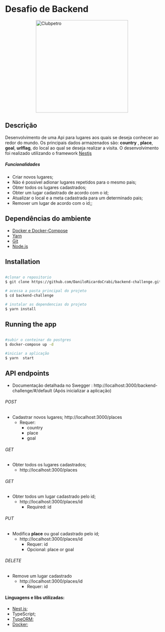 # Desafio de Backend

<img src="./img/logo-clubpetro.png" style="margin-left: 100px"
     alt="Clubpetro" width="300">

## Descrição
Desenvolvimento de uma Api para lugares aos quais se deseja conhecer ao redor do mundo. Os principais dados armazenados são: <b>country</b> , <b>place</b>, <b>goal</b>, <b>urlflag</b>, do local  ao qual se deseja realizar a visita. O desenvolvimento foi realizado utilizando o framework [Nestjs](https://github.com/nestjs/nest)


##### Funcionalidades
  - Criar novos lugares; 
   - Não é possivel adionar lugares repetidos para o mesmo pais;
  - Obter todos os lugares cadastrados;
  - Obter um lugar cadastrado de acordo com o id;
  - Atualizar o local e a meta cadastrada para um determinado pais; 
  - Remover um lugar de acordo com o id;;

## Dependências do ambiente
- [Docker e Docker-Compose](https://docs.docker.com/docker-for-windows/install/)
- [Yarn](https://classic.yarnpkg.com/en/docs/install/#windows-stable)
- [Git](https://github.com/git-guides/install-git)
- [Node.js](https://nodejs.org/en/)



## Installation

```bash

#clonar o repositorio 
$ git clone https://github.com/DaniloRicardoCrabi/backend-challenge.git

# acessa a pasta principal do projeto
$ cd backend-challenge

# instalar as dependencias do projeto
$ yarn install


```

## Running the app

```bash

#subir o conteinar do postgres
$ docker-compose up -d

#iniciar a aplicação
$ yarn  start
```

## API endpoints

 - Documentação detalhada no Swegger : http://localhost:3000/backend-challenge/#/default 
 (Após inicializar a aplicação)  

###### POST
- Cadastrar novos lugares; 
	http://localhost:3000/places
	 - Requer:  
	 	 - country
		 - place
		 - goal 
		 	
###### GET
- Obter todos os lugares cadastrados;
   - http://localhost:3000/places
   
###### GET
- Obter todos um lugar cadastrado pelo id;
	- http://localhost:3000/places/id
		- Required: id

###### PUT
- Modifica <b>place</b> ou goal cadastrado pelo id;
	- http://localhost:3000/places/id
		- Requer: id
		- Opcional: place or goal

###### DELETE
- Remove um lugar cadastrado 
	-  http://localhost:3000/places/id
		- Requer: id

#### Linguagens e libs utilizadas:

- [Nest,js](https://github.com/nestjs/nest);
- TypeScript;
- [TypeORM](https://typeorm.io/#/);
- [Docker](https://www.docker.com/);
